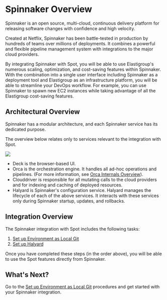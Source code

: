 # Spinnaker Overview

Spinnaker is an open source, multi-cloud, continuous delivery platform for releasing software changes with confidence and high velocity.

Created at Netflix, Spinnaker has been battle-tested in production by hundreds of teams over millions of deployments. It combines a powerful and flexible pipeline management system with integrations to the major cloud providers.

By integrating Spinnaker with Spot, you will be able to use Elastigroup's numerous scaling, optimization, and cost-saving features within Spinnaker. With the combination into a single user interface including Spinnaker as a deployment tool and Elastigroup as an infrastructure platform, you will be able to streamline your DevOps workflow. For example, you can use Spinnaker to spawn new EC2 instances while taking advantage of all the Elastigroup cost-saving features.

## Architectural Overview

Spinnaker has a modular architecture, and each Spinnaker service has its dedicated purpose.

The overview below relates only to services relevant to the integration with Spot.

<img src="/tools-and-provisioning/_media/spinnaker overview_1.png" />

- Deck is the browser-based UI.
- Orca is the orchestration engine. It handles all ad-hoc operations and pipelines. (For more information, see [Orca Internals Overview](https://spinnaker.io/docs/community/contributing/code/developer-guides/service-overviews/orca/)).
- Clouddriver is responsible for all mutating calls to the cloud providers and for indexing and caching of deployed resources.
- Halyard is Spinnaker's configuration service. Halyard manages the lifecycle of each of the above services. It interacts with these services only during Spinnaker startup, updates, and rollbacks.

## Integration Overview

The Spinnaker integration with Spot includes the following tasks:

1. [Set up Environment as Local Git](tools-and-provisioning/spinnaker/set-up-environment-as-local-git)
2. [Set up Halyard](tools-and-provisioning/spinnaker/install-configure)

Once you have completed these steps (in the order above), you will be able to use the Spot features directly from Spinnaker.

## What's Next?

Go to the [Set up Environment as Local Git](tools-and-provisioning/spinnaker/set-up-environment-as-local-git) procedures and get started with your Spinnaker integration.
